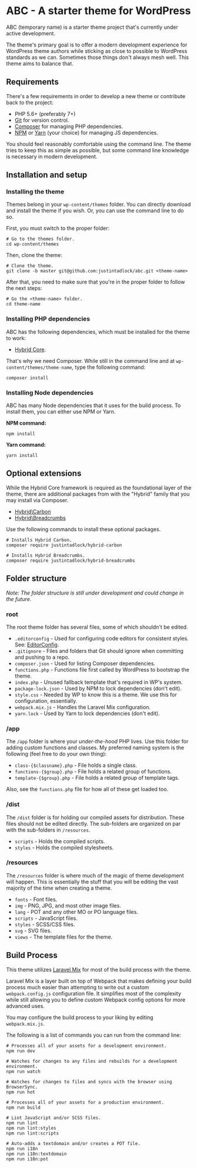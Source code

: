 # ABC - A starter theme for WordPress

ABC (temporary name) is a starter theme project that's currently under active development.

The theme's primary goal is to offer a modern development experience for WordPress theme authors while sticking as close to possible to WordPress standards as we can.  Sometimes those things don't always mesh well.  This theme aims to balance that.

## Requirements

There's a few requirements in order to develop a new theme or contribute back to the project:

* PHP 5.6+ (preferably 7+)
* [Git](https://git-scm.com/) for version control.
* [Composer](https://getcomposer.org/) for managing PHP dependencies.
* [NPM](https://www.npmjs.com/) or [Yarn](https://yarnpkg.com/en/) (your choice) for managing JS dependencies.

You should feel reasonably comfortable using the command line. The theme tries to keep this as simple as possible, but some command line knowledge is necessary in modern development.

## Installation and setup

### Installing the theme

Themes belong in your `wp-content/themes` folder.  You can directly download and install the theme if you wish.  Or, you can use the command line to do so.

First, you must switch to the proper folder:

```
# Go to the themes folder.
cd wp-content/themes
```

Then, clone the theme:

```
# Clone the theme.
git clone -b master git@github.com:justintadlock/abc.git <theme-name>
```

After that, you need to make sure that you're in the proper folder to follow the next steps:

```
# Go the <theme-name> folder.
cd theme-name
```

### Installing PHP dependencies

ABC has the following dependencies, which must be installed for the theme to work:

* [Hybrid Core](https://github.com/justintadlock/hybrid-core).

That's why we need Composer. While still in the command line and at `wp-content/themes/theme-name`, type the following command:

```
composer install
```

### Installing Node dependencies

ABC has many Node dependencies that it uses for the build process.  To install them, you can either use NPM or Yarn.

**NPM command:**

```
npm install
```

**Yarn command:**

```
yarn install
```

## Optional extensions

While the Hybrid Core framework is required as the foundational layer of the theme, there are additional packages from with the "Hybrid" family that you may install via Composer.

* [Hybrid\Carbon](https://github.com/justintadlock/hybrid-carbon)
* [Hybrid\Breadcrumbs](https://github.com/justintadlock/hybrid-breadcrumbs)

Use the following commands to install these optional packages.

```
# Installs Hybrid Carbon.
composer require justintadlock/hybrid-carbon

# Installs Hybrid Breadcrumbs.
composer require justintadlock/hybrid-breadcrumbs
```

## Folder structure

_Note: The folder structure is still under development and could change in the future._

### root

The root theme folder has several files, some of which shouldn't be edited.

* `.editorconfig` - Used for configuring code editors for consistent styles. See: [EditorConfig](http://editorconfig.org/).
* `.gitignore` - Files and folders that Git should ignore when committing and pushing to a repo.
* `composer.json` - Used for listing Composer dependencies.
* `functions.php` - Functions file first called by WordPress to bootstrap the theme.
* `index.php` - Unused fallback template that's required in WP's system.
* `package-lock.json` - Used by NPM to lock dependencies (don't edit).
* `style.css` - Needed by WP to know this is a theme. We use this for configuration, essentially.
* `webpack.mix.js` - Handles the Laravel Mix configuration.
* `yarn.lock` - Used by Yarn to lock dependencies (don't edit).

### /app

The `/app` folder is where your _under-the-hood_ PHP lives.  Use this folder for adding custom functions and classes.  My preferred naming system is the following (feel free to do your own thing):

* `class-{$classname}.php` - File holds a single class.
* `functions-{$group}.php` - File holds a related group of functions.
* `template-{$group}.php` - File holds a related group of template tags.

Also, see the `functions.php` file for how all of these get loaded too.

### /dist

The `/dist` folder is for holding our compiled assets for distribution. These files should not be edited directly.  The sub-folders are organized on par with the sub-folders in `/resources`.

* `scripts` - Holds the compiled scripts.
* `styles` - Holds the compiled stylesheets.

### /resources

The `/resources` folder is where much of the magic of theme development will happen.  This is essentially the stuff that you will be editing the vast majority of the time when creating a theme.

* `fonts` - Font files.
* `img` - PNG, JPG, and most other image files.
* `lang` - POT and any other MO or PO language files.
* `scripts` - JavaScript files.
* `styles` - SCSS/CSS files.
* `svg` - SVG files.
* `views` - The template files for the theme.

## Build Process

This theme utilizes [Laravel Mix](https://laravel.com/docs/5.6/mix) for most of the build process with the theme.

Laravel Mix is a layer built on top of Webpack that makes defining your build process much easier than attempting to write out a custom `webpack.config.js` configuration file.  It simplifies most of the complexity while still allowing you to define custom Webpack config options for more advanced uses.

You may configure the build process to your liking by editing `webpack.mix.js`.

The following is a list of commands you can run from the command line:

```
# Processes all of your assets for a development environment.
npm run dev

# Watches for changes to any files and rebuilds for a development environment.
npm run watch

# Watches for changes to files and syncs with the browser using BrowserSync.
npm run hot

# Processes all of your assets for a production environment.
npm run build

# Lint JavaScript and/or SCSS files.
npm run lint
npm run lint:styles
npm run lint:scripts

# Auto-adds a textdomain and/or creates a POT file.
npm run i18n
npm run i18n:textdomain
npm run i18n:pot
```
